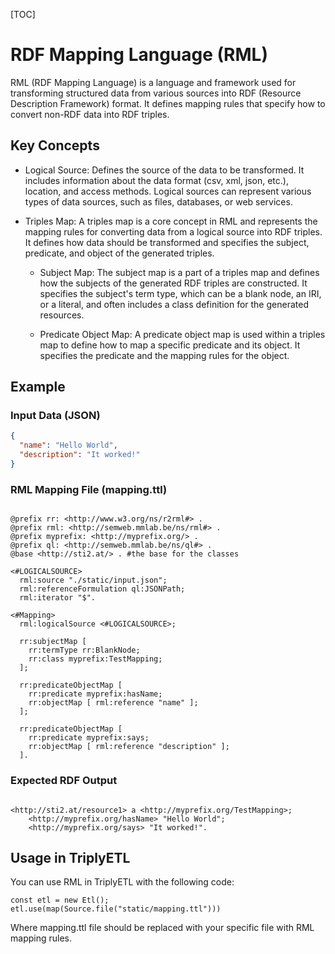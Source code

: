 [TOC]

# RDF Mapping Language (RML)


RML (RDF Mapping Language) is a language and framework used for transforming structured data from various sources into RDF (Resource Description Framework) format. It defines mapping rules that specify how to convert non-RDF data into RDF triples.

## Key Concepts

- Logical Source: Defines the source of the data to be transformed. It includes information about the data format (csv, xml, json, etc.), location, and access methods. Logical sources can represent various types of data sources, such as files, databases, or web services.

- Triples Map: A triples map is a core concept in RML and represents the mapping rules for converting data from a logical source into RDF triples. It defines how data should be transformed and specifies the subject, predicate, and object of the generated triples.

	- Subject Map: The subject map is a part of a triples map and defines how the subjects of the generated RDF triples are constructed. It specifies the subject's term type, which can be a blank node, an IRI, or a literal, and often includes a class definition for the generated resources.

	- Predicate Object Map: A predicate object map is used within a triples map to define how to map a specific predicate and its object. It specifies the predicate and the mapping rules for the object.


## Example

### Input Data (JSON)


```json
{
  "name": "Hello World",
  "description": "It worked!"
}
```

### RML Mapping File (mapping.ttl)

```turtle

@prefix rr: <http://www.w3.org/ns/r2rml#> .
@prefix rml: <http://semweb.mmlab.be/ns/rml#> .
@prefix myprefix: <http://myprefix.org/> .
@prefix ql: <http://semweb.mmlab.be/ns/ql#> .
@base <http://sti2.at/> . #the base for the classes

<#LOGICALSOURCE>
  rml:source "./static/input.json";
  rml:referenceFormulation ql:JSONPath;
  rml:iterator "$".

<#Mapping>
  rml:logicalSource <#LOGICALSOURCE>;

  rr:subjectMap [
    rr:termType rr:BlankNode;
    rr:class myprefix:TestMapping;
  ];

  rr:predicateObjectMap [
    rr:predicate myprefix:hasName;
    rr:objectMap [ rml:reference "name" ];
  ];

  rr:predicateObjectMap [
    rr:predicate myprefix:says;
    rr:objectMap [ rml:reference "description" ];
  ].
```

### Expected RDF Output

```turtle

<http://sti2.at/resource1> a <http://myprefix.org/TestMapping>;
    <http://myprefix.org/hasName> "Hello World";
    <http://myprefix.org/says> "It worked!".
```

## Usage in TriplyETL

You can use RML in TriplyETL with the following code:

```
const etl = new Etl();
etl.use(map(Source.file("static/mapping.ttl")))
```

Where mapping.ttl file should be replaced with your specific file with RML mapping rules.